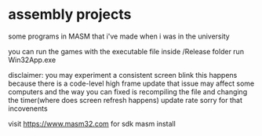 # assembly projects
 some programs in MASM that i've made when i was in the university

you can run the games with the executable file inside /Release folder
run Win32App.exe

disclaimer: you may experiment a consistent screen blink
this happens because there is a code-level high frame update 
that issue may affect some computers and the way you can fixed is recompiling the file and changing the timer(where does screen refresh happens) update rate
sorry for that incovenents

visit https://www.masm32.com for sdk masm install
